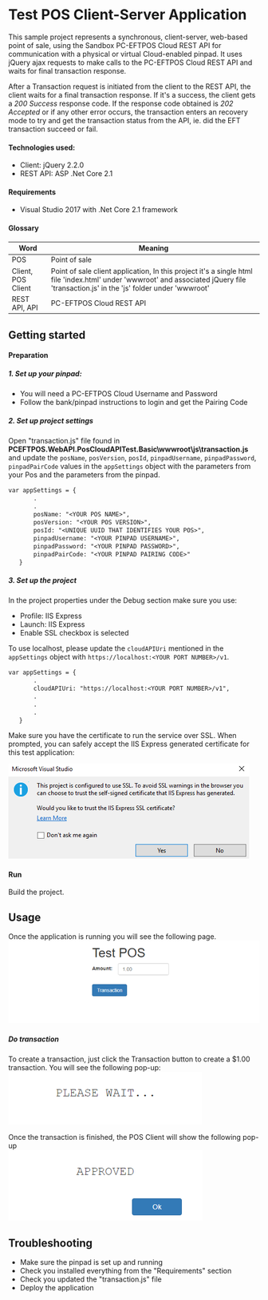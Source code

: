 ﻿
# __Test POS Client-Server Application__

This sample project represents a synchronous, client-server, web-based point of sale, using the Sandbox PC-EFTPOS Cloud REST API for communication with a physical or virtual Cloud-enabled pinpad. It uses jQuery ajax requests to make calls to the PC-EFTPOS Cloud REST API and waits for final transaction response.

After a Transaction request is initiated from the client to the REST API, the client waits for a final transaction response. If it's a success, the client gets a *200 Success* response code. If the response code obtained is *202 Accepted* or if any other error occurs, the transaction enters an recovery mode to try and get the transaction status from the API, ie. did the EFT transaction succeed or fail.

#### Technologies used:
- Client: jQuery 2.2.0
- REST API: ASP .Net Core 2.1

#### Requirements
- Visual Studio 2017 with .Net Core 2.1 framework

#### Glossary
|         Word            |                               Meaning                                 |
| ------------------------|-----------------------------------------------------------------------|
| POS                     | Point of sale                                                         |
| Client, POS Client      | Point of sale client application, In this project it's a single html file 'index.html' under 'wwwroot' and associated jQuery file 'transaction.js' in the 'js' folder under 'wwwroot'  |
| REST API, API           | PC-EFTPOS Cloud REST API  

## __Getting started__
#### Preparation
##### 1. Set up your pinpad:
* You will need a PC-EFTPOS Cloud Username and Password
* Follow the bank/pinpad instructions to login and get the Pairing Code

##### 2. Set up project settings
Open "transaction.js" file found in **PCEFTPOS.WebAPI.PosCloudAPITest.Basic\wwwroot\js\transaction.js** and update the `posName`, `posVersion`, `posId`, `pinpadUsername`, `pinpadPassword`, `pinpadPairCode` values in the `appSettings` object with the parameters from your Pos and the parameters from the pinpad.
 ```
 var appSettings = {
		.
		.
		posName: "<YOUR POS NAME>",
        posVersion: "<YOUR POS VERSION>",
        posId: "<UNIQUE UUID THAT IDENTIFIES YOUR POS>",
        pinpadUsername: "<YOUR PINPAD USERNAME>",
        pinpadPassword: "<YOUR PINPAD PASSWORD>",
        pinpadPairCode: "<YOUR PINPAD PAIRING CODE>"
    }
```

##### 3. Set up the project
In the project properties under the Debug section make sure you use:
* Profile: IIS Express
* Launch: IIS Express
* Enable SSL checkbox is selected

To use localhost, please update the `cloudAPIUri` mentioned in the `appSettings` object with `https://localhost:<YOUR PORT NUMBER>/v1`.
 ```
 var appSettings = {
		.
		cloudAPIUri: "https://localhost:<YOUR PORT NUMBER>/v1",
		.
		.
		.
    }
```

Make sure you have the certificate to run the service over SSL. When prompted, you can safely accept the IIS Express generated certificate for this test application:

![Certificate](Docs/certificate.png)

#### Run
Build the project.

## __Usage__
Once the application is running you will see the following page.<br/>
![POS Start](Docs/pos_txn.png)

##### Do transaction
To create a transaction, just click the Transaction button to create a $1.00 transaction. You will see the following pop-up:<br/>
![Txn Wait](Docs/pop-up_wait.png)

Once the transaction is finished, the POS Client will show the following pop-up<br/>
![POS Txn](Docs/pos_txn_done.png)

## __Troubleshooting__
* Make sure the pinpad is set up and running
* Check you installed everything from the "Requirements" section
* Check you updated the "transaction.js" file
* Deploy the application